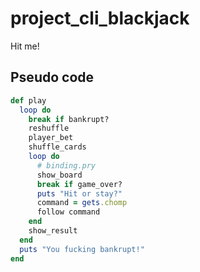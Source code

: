 # project_cli_blackjack
Hit me!

## Pseudo code

```ruby
def play
  loop do
    break if bankrupt?
    reshuffle
    player_bet
    shuffle_cards
    loop do
      # binding.pry
      show_board
      break if game_over?
      puts "Hit or stay?"
      command = gets.chomp
      follow command
    end
    show_result
  end
  puts "You fucking bankrupt!"
end
```

